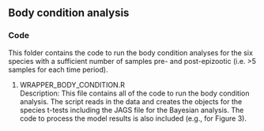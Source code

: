 ## Body condition analysis

### Code
This folder contains the code to run the body condition analyses for the six species with a sufficient number of samples pre- and post-epizootic (i.e. >5 samples for each time period).

1. WRAPPER_BODY_CONDITION.R      
Description: This file contains all of the code to run the body condition analysis. The script reads in the data and creates the objects for the species t-tests including the JAGS file for the Bayesian analysis. The code to process the model results is also included (e.g., for Figure 3).

